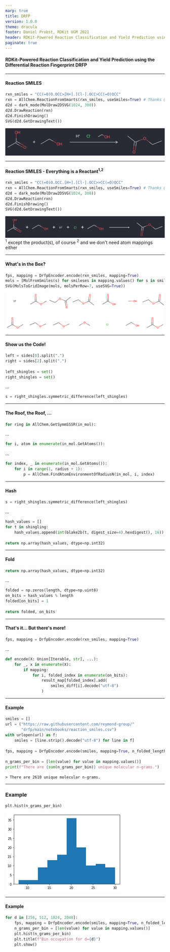 ```yaml
---
marp: true
title: DRFP
version: 1.0.0
theme: dracula
footer: Daniel Probst, RDKit UGM 2021
header: RDKit-Powered Reaction Classification and Yield Prediction using the Differential Reaction Fingerprint DRFP
paginate: true
---
```


#### RDKit-Powered Reaction Classification and Yield Prediction using the Differential Reaction Fingerprint DRFP

---

#### Reaction SMILES

```python
rxn_smiles = "CC(=O)O.OCC>[H+].[Cl-].OCC>CC(=O)OCC"
rxn = AllChem.ReactionFromSmarts(rxn_smiles, useSmiles=True) # Thanks @iwatobipen
d2d = dark_mode(MolDraw2DSVG(1024, 300))
d2d.DrawReaction(rxn)
d2d.FinishDrawing()
SVG(d2d.GetDrawingText())
```

![w:900px](img/rxn0.png)

---

#### Reaction SMILES - Everything is a Reactant<sup>1,2</sup>

```python
rxn_smiles = "CC(=O)O.OCC.[H+].[Cl-].OCC>>CC(=O)OCC"
rxn = AllChem.ReactionFromSmarts(rxn_smiles, useSmiles=True) # Thanks @iwatobipen
d2d = dark_mode(MolDraw2DSVG(1024, 300))
d2d.DrawReaction(rxn)
d2d.FinishDrawing()
SVG(d2d.GetDrawingText())
```

![w:900px](img/rxn1.png)
<sup>1</sup> except the product(s), of course
<sup>2</sup> and we don't need atom mappings either

---

#### What's in the Box?

```python
fps, mapping = DrfpEncoder.encode(rxn_smiles, mapping=True)
mols = [MolFromSmiles(s) for smileses in mapping.values() for s in smileses]
SVG(MolsToGridImage(mols, molsPerRow=7, useSVG=True))
```

![w:1140px](img/mols.png)

---

#### Show us the Code!

```python
left = sides[0].split(".")
right = sides[2].split(".")

left_shingles = set()
right_shingles = set()
```
...
```python
s = right_shingles.symmetric_difference(left_shingles)
```

---

#### The Roof, the Roof, ...
```python
for ring in AllChem.GetSymmSSSR(in_mol):
```
...
```python
for i, atom in enumerate(in_mol.GetAtoms()):
```
...
```python
for index, _ in enumerate(in_mol.GetAtoms()):
    for i in range(1, radius + 1):
        p = AllChem.FindAtomEnvironmentOfRadiusN(in_mol, i, index)
```

---

#### Hash

```python
s = right_shingles.symmetric_difference(left_shingles)
```
...
```python
hash_values = []
for t in shingling:
    hash_values.append(int(blake2b(t, digest_size=4).hexdigest(), 16))

return np.array(hash_values, dtype=np.int32)
```

---

#### Fold
```python
return np.array(hash_values, dtype=np.int32)
```
...
```python
folded = np.zeros(length, dtype=np.uint8)
on_bits = hash_values % length
folded[on_bits] = 1

return folded, on_bits
```

---

#### That's it... But there's more!

```python
fps, mapping = DrfpEncoder.encode(rxn_smiles, mapping=True)
```
...
```python
def encode(X: Union[Iterable, str], ...):
    for _, x in enumerate(X):
        if mapping:
            for i, folded_index in enumerate(on_bits):
                result_map[folded_index].add(
                    smiles_diff[i].decode("utf-8")
                )
```

---

#### Example

```python
smiles = []
url = ("https://raw.githubusercontent.com/reymond-group/"
       "drfp/main/notebooks/reaction_smiles.csv")
with urlopen(url) as f:
    smiles = [line.strip().decode("utf-8") for line in f]

fps, mapping = DrfpEncoder.encode(smiles, mapping=True, n_folded_length=128)

n_grams_per_bin = [len(value) for value in mapping.values()]
print(f"There are {sum(n_grams_per_bin)} unique molecular n-grams.")
```
`> There are 2610 unique molecular n-grams.`

---

### Example

```python
plt.hist(n_grams_per_bin)
```

![w:500px](img/hist0.png)

---

#### Example

```python
for d in [256, 512, 1024, 2048]:
    fps, mapping = DrfpEncoder.encode(smiles, mapping=True, n_folded_length=d)
    n_grams_per_bin = [len(value) for value in mapping.values()]
    plt.hist(n_grams_per_bin)
    plt.title(f"Bin occupation for d={d}")
    plt.show()
```